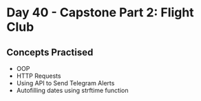 # Day 40 - Capstone Part 2: Flight Club
## Concepts Practised
- OOP
- HTTP Requests
- Using API to Send Telegram Alerts
- Autofilling dates using strftime function